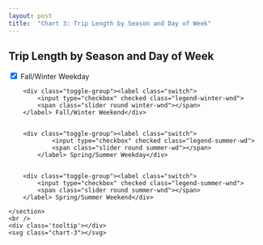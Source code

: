 ```yaml
---
layout: post
title:  "Chart 3: Trip Length by Season and Day of Week"
---
```

<h2 class="graph__title">Trip Length by Season and Day of Week</h2>
<div>
    <section class="legend__chart3">
        <div class="toggle-group">
        <label class="switch">
                <input type="checkbox" checked class="legend-winter-wd">
                <span class="slider round winter-wd"></span>
            </label> Fall/Winter Weekday</div>

        <div class="toggle-group"><label class="switch">
            <input type="checkbox" checked class="legend-winter-wnd">
            <span class="slider round winter-wnd"></span>
        </label> Fall/Winter Weekend</div>


        <div class="toggle-group"><label class="switch">
                <input type="checkbox" checked class="legend-summer-wd">
                <span class="slider round summer-wd"></span>
            </label> Spring/Summer Weekday</div>


        <div class="toggle-group"><label class="switch">
            <input type="checkbox" checked class="legend-summer-wnd">
            <span class="slider round summer-wnd"></span>
        </label> Spring/Summer Weekend</div>

    </section>
    <br />
    <div class='tooltip'></div>
    <svg class="chart-3"></svg>
</div>
<script src="{{ '/assets/javascripts/chart-3.js' | absolute_url }}" type="module"></script> 